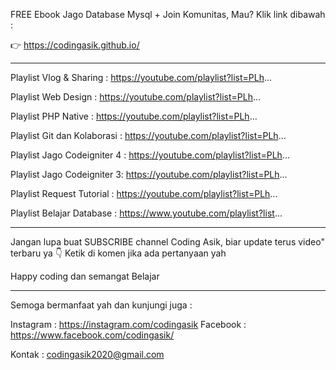 FREE Ebook  Jago Database Mysql + Join Komunitas, Mau? Klik link dibawah :

👉 https://codingasik.github.io/
____________

Playlist Vlog & Sharing :
https://youtube.com/playlist?list=PLh...

Playlist Web Design :
https://youtube.com/playlist?list=PLh...

Playlist PHP Native :
https://youtube.com/playlist?list=PLh...

Playlist Git dan Kolaborasi :
https://youtube.com/playlist?list=PLh...

Playlist Jago Codeigniter 4 :
https://youtube.com/playlist?list=PLh...

Playlist Jago Codeigniter 3:
https://youtube.com/playlist?list=PLh...

Playlist Request Tutorial :
https://youtube.com/playlist?list=PLh...

Playlist Belajar Database :
https://www.youtube.com/playlist?list...

____________

Jangan lupa buat SUBSCRIBE channel Coding Asik, biar update terus video" terbaru ya
👇 Ketik di komen jika ada pertanyaan yah

Happy coding dan semangat Belajar

____________

Semoga bermanfaat yah dan kunjungi juga :

Instagram : https://instagram.com/codingasik
Facebook : https://www.facebook.com/codingasik/

Kontak : codingasik2020@gmail.com